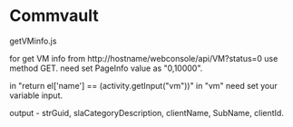 # Commvault

getVMinfo.js

for get VM info from http://hostname/webconsole/api/VM?status=0 use method GET. need set PageInfo value as "0,10000".

in "return el['name'] == (activity.getInput("vm"))" in "vm" need set your variable input. 

output - strGuid, slaCategoryDescription, clientName, SubName, clientId.
